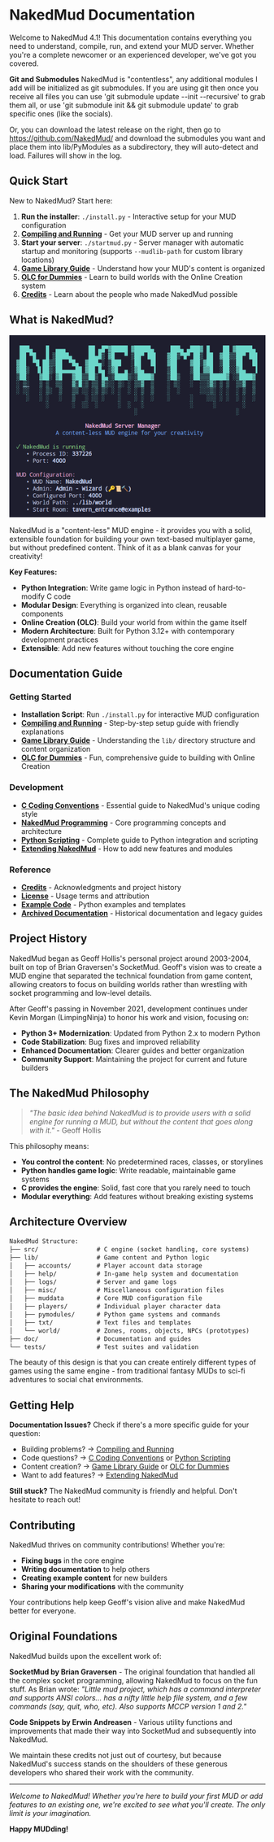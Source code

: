# NakedMud Documentation

Welcome to NakedMud 4.1! This documentation contains everything you need to understand, compile, run, and extend your MUD server. Whether you're a complete newcomer or an experienced developer, we've got you covered.

**Git and Submodules**
NakedMud is "contentless", any additional modules I add will be initialized as git submodules. If you are using git then once you receive all files you can use 'git submodule update --init --recursive' to grab them all, or use 'git submodule init <specific-submodule-path> && git submodule update' to grab specific ones (like the socials).

Or, you can download the latest release on the right, then go to https://github.com/NakedMud/ and download the submodules you want and place them into lib/PyModules as a subdirectory, they will auto-detect and load. Failures will show in the log.

## Quick Start

New to NakedMud? Start here:

1. **Run the installer**: `./install.py` - Interactive setup for your MUD configuration
2. **[Compiling and Running](doc/compiling_and_running.md)** - Get your MUD server up and running
3. **Start your server**: `./startmud.py` - Server manager with automatic startup and monitoring (supports `--mudlib-path` for custom library locations)
4. **[Game Library Guide](doc/game_library.md)** - Understand how your MUD's content is organized
5. **[OLC for Dummies](doc/OLC_FOR_DUMMIES.md)** - Learn to build worlds with the Online Creation system
6. **[Credits](CREDITS.md)** - Learn about the people who made NakedMud possible

## What is NakedMud?

![Server Manager](doc/images/server.png)

NakedMud is a "content-less" MUD engine - it provides you with a solid, extensible foundation for building your own text-based multiplayer game, but without predefined content. Think of it as a blank canvas for your creativity!

**Key Features:**
- **Python Integration**: Write game logic in Python instead of hard-to-modify C code
- **Modular Design**: Everything is organized into clean, reusable components
- **Online Creation (OLC)**: Build your world from within the game itself
- **Modern Architecture**: Built for Python 3.12+ with contemporary development practices
- **Extensible**: Add new features without touching the core engine

## Documentation Guide

### Getting Started
- **Installation Script**: Run `./install.py` for interactive MUD configuration
- **[Compiling and Running](doc/compiling_and_running.md)** - Step-by-step setup guide with friendly explanations
- **[Game Library Guide](doc/game_library.md)** - Understanding the `lib/` directory structure and content organization
- **[OLC for Dummies](doc/OLC_FOR_DUMMIES.md)** - Fun, comprehensive guide to building with Online Creation

### Development
- **[C Coding Conventions](doc/c_coding_conventions.md)** - Essential guide to NakedMud's unique coding style
- **[NakedMud Programming](doc/nakedmud_programming.md)** - Core programming concepts and architecture
- **[Python Scripting](doc/nakedmud_python.md)** - Complete guide to Python integration and scripting
- **[Extending NakedMud](doc/extending_nakedmud.md)** - How to add new features and modules

### Reference
- **[Credits](CREDITS.md)** - Acknowledgments and project history
- **[License](LICENSE.md)** - Usage terms and attribution
- **[Example Code](doc/example-py/)** - Python examples and templates
- **[Archived Documentation](doc/archived/)** - Historical documentation and legacy guides

## Project History

NakedMud began as Geoff Hollis's personal project around 2003-2004, built on top of Brian Graversen's SocketMud. Geoff's vision was to create a MUD engine that separated the technical foundation from game content, allowing creators to focus on building worlds rather than wrestling with socket programming and low-level details.

After Geoff's passing in November 2021, development continues under Kevin Morgan (LimpingNinja) to honor his work and vision, focusing on:

- **Python 3+ Modernization**: Updated from Python 2.x to modern Python
- **Code Stabilization**: Bug fixes and improved reliability  
- **Enhanced Documentation**: Clearer guides and better organization
- **Community Support**: Maintaining the project for current and future builders

## The NakedMud Philosophy

> *"The basic idea behind NakedMud is to provide users with a solid engine for running a MUD, but without the content that goes along with it."* - Geoff Hollis

This philosophy means:

- **You control the content**: No predetermined races, classes, or storylines
- **Python handles game logic**: Write readable, maintainable game systems
- **C provides the engine**: Solid, fast core that you rarely need to touch
- **Modular everything**: Add features without breaking existing systems

## Architecture Overview

```
NakedMud Structure:
├── src/                # C engine (socket handling, core systems)
├── lib/                # Game content and Python logic
│   ├── accounts/       # Player account data storage
│   ├── help/           # In-game help system and documentation
│   ├── logs/           # Server and game logs
│   ├── misc/           # Miscellaneous configuration files
│   ├── muddata         # Core MUD configuration file
│   ├── players/        # Individual player character data
│   ├── pymodules/      # Python game systems and commands
│   ├── txt/            # Text files and templates
│   └── world/          # Zones, rooms, objects, NPCs (prototypes)
├── doc/                # Documentation and guides
└── tests/              # Test suites and validation
```

The beauty of this design is that you can create entirely different types of games using the same engine - from traditional fantasy MUDs to sci-fi adventures to social chat environments.

## Getting Help

**Documentation Issues?** Check if there's a more specific guide for your question:
- Building problems? → [Compiling and Running](doc/compiling_and_running.md)
- Code questions? → [C Coding Conventions](doc/c_coding_conventions.md) or [Python Scripting](doc/nakedmud_python.md)
- Content creation? → [Game Library Guide](doc/game_library.md) or [OLC for Dummies](doc/OLC_FOR_DUMMIES.md)
- Want to add features? → [Extending NakedMud](doc/extending_nakedmud.md)

**Still stuck?** The NakedMud community is friendly and helpful. Don't hesitate to reach out!

## Contributing

NakedMud thrives on community contributions! Whether you're:
- **Fixing bugs** in the core engine
- **Writing documentation** to help others
- **Creating example content** for new builders
- **Sharing your modifications** with the community

Your contributions help keep Geoff's vision alive and make NakedMud better for everyone.

## Original Foundations

NakedMud builds upon the excellent work of:

**SocketMud by Brian Graversen** - The original foundation that handled all the complex socket programming, allowing NakedMud to focus on the fun stuff. As Brian wrote: *"Little mud project, which has a command interpreter and supports ANSI colors... has a nifty little help file system, and a few commands (say, quit, who, etc). Also supports MCCP version 1 and 2."*

**Code Snippets by Erwin Andreasen** - Various utility functions and improvements that made their way into SocketMud and subsequently into NakedMud.

We maintain these credits not just out of courtesy, but because NakedMud's success stands on the shoulders of these generous developers who shared their work with the community.

---

*Welcome to NakedMud! Whether you're here to build your first MUD or add features to an existing one, we're excited to see what you'll create. The only limit is your imagination.*

**Happy MUDding!**
